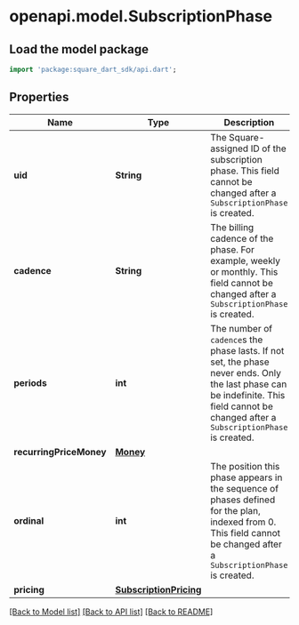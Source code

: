 # openapi.model.SubscriptionPhase

## Load the model package
```dart
import 'package:square_dart_sdk/api.dart';
```

## Properties
Name | Type | Description | Notes
------------ | ------------- | ------------- | -------------
**uid** | **String** | The Square-assigned ID of the subscription phase. This field cannot be changed after a `SubscriptionPhase` is created. | [optional] 
**cadence** | **String** | The billing cadence of the phase. For example, weekly or monthly. This field cannot be changed after a `SubscriptionPhase` is created. | 
**periods** | **int** | The number of `cadence`s the phase lasts. If not set, the phase never ends. Only the last phase can be indefinite. This field cannot be changed after a `SubscriptionPhase` is created. | [optional] 
**recurringPriceMoney** | [**Money**](Money.md) |  | [optional] 
**ordinal** | **int** | The position this phase appears in the sequence of phases defined for the plan, indexed from 0. This field cannot be changed after a `SubscriptionPhase` is created. | [optional] 
**pricing** | [**SubscriptionPricing**](SubscriptionPricing.md) |  | [optional] 

[[Back to Model list]](../README.md#documentation-for-models) [[Back to API list]](../README.md#documentation-for-api-endpoints) [[Back to README]](../README.md)


